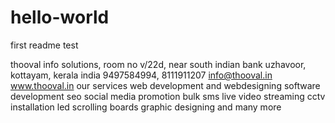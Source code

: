 # hello-world
first readme test

thooval info solutions, room no v/22d, near south indian bank uzhavoor, kottayam, kerala india 9497584994, 8111911207 info@thooval.in www.thooval.in
our services
web development and webdesigning
software development
seo
social media promotion
bulk sms
live video streaming
cctv installation
led scrolling boards
graphic designing
and many more
